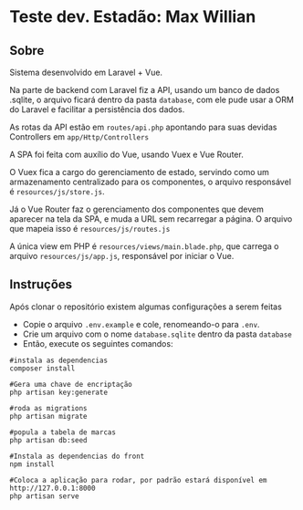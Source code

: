 Teste dev. Estadão: Max Willian
==============================

Sobre
--------
Sistema desenvolvido em Laravel + Vue. 

Na parte de backend com Laravel fiz a API, 
usando um banco de dados .sqlite, 
o arquivo ficará dentro da pasta `database`, 
com ele pude usar a ORM do Laravel e facilitar a persistência dos dados.

As rotas da API estão em `routes/api.php` 
apontando para suas devidas Controllers em `app/Http/Controllers`

A SPA foi feita com auxílio do Vue, usando Vuex e Vue Router.

O Vuex fica a cargo do gerenciamento de estado, 
servindo como um armazenamento centralizado para os componentes, 
o arquivo responsável é `resources/js/store.js`.

Já o Vue Router faz o gerenciamento dos componentes que 
devem aparecer na tela da SPA, e muda a URL sem recarregar a página. 
O arquivo que mapeia isso é `resources/js/routes.js`

A única view em PHP é `resources/views/main.blade.php`, 
que carrega o arquivo `resources/js/app.js`, responsável por iniciar o Vue.

Instruções
--------

Após clonar o repositório existem algumas configurações a serem feitas
 
- Copie o arquivo `.env.example` e cole, renomeando-o para `.env`.
- Crie um arquivo com o nome `database.sqlite` dentro da pasta `database`
- Então, execute os seguintes comandos:

```
#instala as dependencias
composer install

#Gera uma chave de encriptação
php artisan key:generate

#roda as migrations
php artisan migrate

#popula a tabela de marcas
php artisan db:seed

#Instala as dependencias do front
npm install

#Coloca a aplicação para rodar, por padrão estará disponível em http://127.0.0.1:8000
php artisan serve
```
